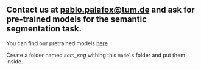 ## Contact us at pablo.palafox@tum.de and ask for pre-trained models for the semantic segmentation task.

You can find our pretrained models [here](https://drive.google.com/drive/folders/1Ahs_sQMG7KWhFZMcKECbSymM999WzHd3?usp=sharing)

Create a folder named *sem_seg* withing this `models` folder and put them inside.
